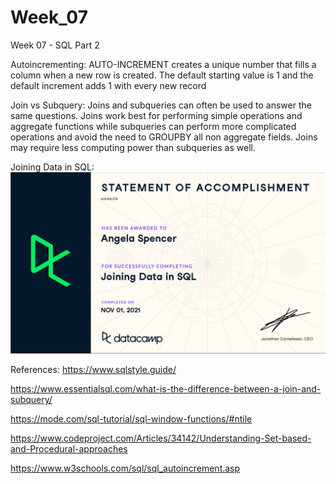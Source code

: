 # Week_07
Week 07 - SQL Part 2

Autoincrementing:
AUTO-INCREMENT creates a unique number that fills a column when a new row is created. The default starting value is 1 and the default increment adds 1 with every new record

Join vs Subquery:
Joins and subqueries can often be used to answer the same questions.  Joins work best for performing simple operations and aggregate functions while subqueries can perform more complicated operations and avoid the need to GROUPBY all non aggregate fields.  Joins may require less computing power than subqueries as well.

Joining Data in SQL:
![Getting Started](Cert_JoiningSQL.jpg)

References:
https://www.sqlstyle.guide/

https://www.essentialsql.com/what-is-the-difference-between-a-join-and-subquery/

https://mode.com/sql-tutorial/sql-window-functions/#ntile

https://www.codeproject.com/Articles/34142/Understanding-Set-based-and-Procedural-approaches

https://www.w3schools.com/sql/sql_autoincrement.asp